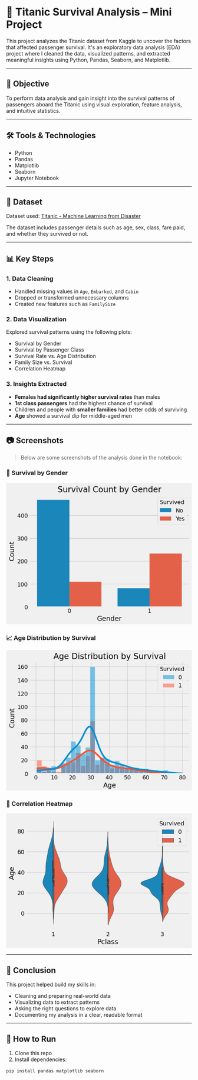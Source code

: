 # 🚢 Titanic Survival Analysis – Mini Project

This project analyzes the Titanic dataset from Kaggle to uncover the factors that affected passenger survival. It's an exploratory data analysis (EDA) project where I cleaned the data, visualized patterns, and extracted meaningful insights using Python, Pandas, Seaborn, and Matplotlib.

---

## 📌 Objective

To perform data analysis and gain insight into the survival patterns of passengers aboard the Titanic using visual exploration, feature analysis, and intuitive statistics.

---

## 🛠️ Tools & Technologies

- Python
- Pandas
- Matplotlib
- Seaborn
- Jupyter Notebook

---

## 📁 Dataset

Dataset used: [Titanic - Machine Learning from Disaster](https://www.kaggle.com/competitions/titanic)

The dataset includes passenger details such as age, sex, class, fare paid, and whether they survived or not.

---

## 📊 Key Steps

### 1. Data Cleaning
- Handled missing values in `Age`, `Embarked`, and `Cabin`
- Dropped or transformed unnecessary columns
- Created new features such as `FamilySize`

### 2. Data Visualization
Explored survival patterns using the following plots:
- Survival by Gender
- Survival by Passenger Class
- Survival Rate vs. Age Distribution
- Family Size vs. Survival
- Correlation Heatmap

### 3. Insights Extracted
- **Females had significantly higher survival rates** than males
- **1st class passengers** had the highest chance of survival
- Children and people with **smaller families** had better odds of surviving
- **Age** showed a survival dip for middle-aged men

---

## 📷 Screenshots

> Below are some screenshots of the analysis done in the notebook:

### 🎨 Survival by Gender
![Survival by Gender](screenshorts/gender_survival.png)

### 📈 Age Distribution by Survival
![Age Distribution](screenshorts/age_survival.png)

### 🧱 Correlation Heatmap
![Correlation Heatmap](screenshorts/correlation.png)


---

## 🧠 Conclusion

This project helped build my skills in:
- Cleaning and preparing real-world data
- Visualizing data to extract patterns
- Asking the right questions to explore data
- Documenting my analysis in a clear, readable format

---

## 📌 How to Run

1. Clone this repo
2. Install dependencies:  
```bash
pip install pandas matplotlib seaborn
